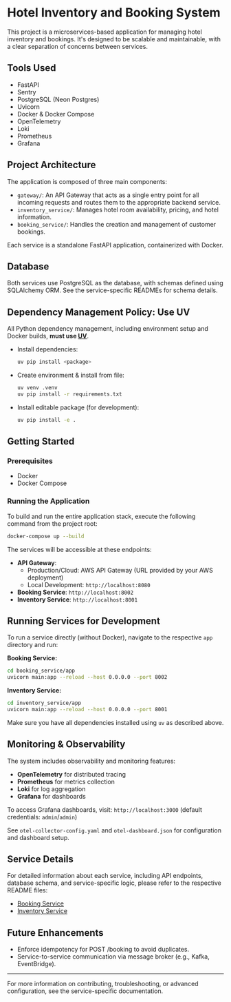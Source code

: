 # Hotel Inventory and Booking System

This project is a microservices-based application for managing hotel inventory and bookings. It's designed to be scalable and maintainable, with a clear separation of concerns between services.

## Tools Used
- FastAPI
- Sentry
- PostgreSQL (Neon Postgres)
- Uvicorn
- Docker & Docker Compose
- OpenTelemetry
- Loki
- Prometheus
- Grafana

## Project Architecture

The application is composed of three main components:

-   `gateway/`: An API Gateway that acts as a single entry point for all incoming requests and routes them to the appropriate backend service.
-   `inventory_service/`: Manages hotel room availability, pricing, and hotel information.
-   `booking_service/`: Handles the creation and management of customer bookings.

Each service is a standalone FastAPI application, containerized with Docker.

## Database

Both services use PostgreSQL as the database, with schemas defined using SQLAlchemy ORM. See the service-specific READMEs for schema details.

## Dependency Management Policy: Use UV

All Python dependency management, including environment setup and Docker builds, **must use [UV](https://docs.astral.sh/uv)**.

- Install dependencies:
  ```bash
  uv pip install <package>
  ```
- Create environment & install from file:
  ```bash
  uv venv .venv
  uv pip install -r requirements.txt
  ```
- Install editable package (for development):
  ```bash
  uv pip install -e .
  ```

## Getting Started

### Prerequisites
- Docker
- Docker Compose

### Running the Application
To build and run the entire application stack, execute the following command from the project root:

```bash
docker-compose up --build
```

The services will be accessible at these endpoints:

- **API Gateway**: 
  - Production/Cloud: AWS API Gateway (URL provided by your AWS deployment)
  - Local Development: `http://localhost:8080`
- **Booking Service**: `http://localhost:8002`
- **Inventory Service**: `http://localhost:8001`

## Running Services for Development

To run a service directly (without Docker), navigate to the respective `app` directory and run:

**Booking Service:**
```bash
cd booking_service/app
uvicorn main:app --reload --host 0.0.0.0 --port 8002
```

**Inventory Service:**
```bash
cd inventory_service/app
uvicorn main:app --reload --host 0.0.0.0 --port 8001
```

Make sure you have all dependencies installed using `uv` as described above.

## Monitoring & Observability

The system includes observability and monitoring features:
- **OpenTelemetry** for distributed tracing
- **Prometheus** for metrics collection
- **Loki** for log aggregation
- **Grafana** for dashboards

To access Grafana dashboards, visit: `http://localhost:3000` (default credentials: `admin`/`admin`)

See `otel-collector-config.yaml` and `otel-dashboard.json` for configuration and dashboard setup.

## Service Details

For detailed information about each service, including API endpoints, database schema, and service-specific logic, please refer to the respective README files:
- [Booking Service](./booking_service/README.md)
- [Inventory Service](./inventory_service/README.md)

## Future Enhancements
- Enforce idempotency for POST /booking to avoid duplicates.
- Service-to-service communication via message broker (e.g., Kafka, EventBridge).

---

For more information on contributing, troubleshooting, or advanced configuration, see the service-specific documentation. 